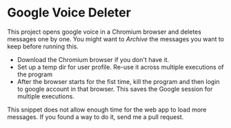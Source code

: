 # Google Voice Deleter

This project opens google voice in a Chromium browser and deletes messages one by one. You might want to *Archive* the messages you want to keep before running this. 

  - Download the Chromium browser if you don't have it.
  - Set up a temp dir for user profile. Re-use it across multiple executions of the program
  - After the browser starts for the fist time, kill the program and then login to google account in that browser. This saves the Google session for multiple executions. 

This snippet does not allow enough time for the web app to load more messages. If you found a way to do it, send me a pull request. 

